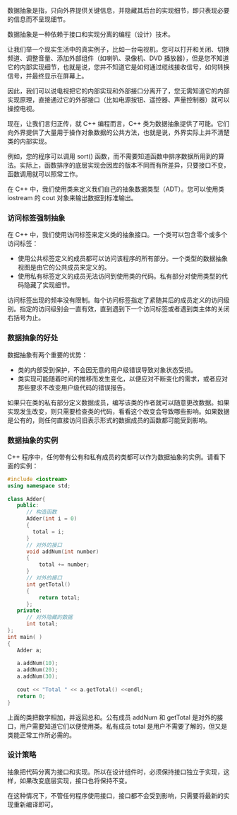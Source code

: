 

数据抽象是指，只向外界提供关键信息，并隐藏其后台的实现细节，即只表现必要的信息而不呈现细节。

数据抽象是一种依赖于接口和实现分离的编程（设计）技术。

让我们举一个现实生活中的真实例子，比如一台电视机，您可以打开和关闭、切换频道、调整音量、添加外部组件（如喇叭、录像机、DVD 播放器），但是您不知道它的内部实现细节，也就是说，您并不知道它是如何通过缆线接收信号，如何转换信号，并最终显示在屏幕上。

因此，我们可以说电视把它的内部实现和外部接口分离开了，您无需知道它的内部实现原理，直接通过它的外部接口（比如电源按钮、遥控器、声量控制器）就可以操控电视。

现在，让我们言归正传，就 C++ 编程而言，C++ 类为数据抽象提供了可能。它们向外界提供了大量用于操作对象数据的公共方法，也就是说，外界实际上并不清楚类的内部实现。

例如，您的程序可以调用 sort() 函数，而不需要知道函数中排序数据所用到的算法。实际上，函数排序的底层实现会因库的版本不同而有所差异，只要接口不变，函数调用就可以照常工作。

在 C++ 中，我们使用类来定义我们自己的抽象数据类型（ADT）。您可以使用类 iostream 的 cout 对象来输出数据到标准输出。

### 访问标签强制抽象

在 C++ 中，我们使用访问标签来定义类的抽象接口。一个类可以包含零个或多个访问标签：

- 使用公共标签定义的成员都可以访问该程序的所有部分。一个类型的数据抽象视图是由它的公共成员来定义的。
- 使用私有标签定义的成员无法访问到使用类的代码。私有部分对使用类型的代码隐藏了实现细节。

访问标签出现的频率没有限制。每个访问标签指定了紧随其后的成员定义的访问级别。指定的访问级别会一直有效，直到遇到下一个访问标签或者遇到类主体的关闭右括号为止。

### 数据抽象的好处

数据抽象有两个重要的优势：

- 类的内部受到保护，不会因无意的用户级错误导致对象状态受损。
- 类实现可能随着时间的推移而发生变化，以便应对不断变化的需求，或者应对那些要求不改变用户级代码的错误报告。

如果只在类的私有部分定义数据成员，编写该类的作者就可以随意更改数据。如果实现发生改变，则只需要检查类的代码，看看这个改变会导致哪些影响。如果数据是公有的，则任何直接访问旧表示形式的数据成员的函数都可能受到影响。

### 数据抽象的实例

C++ 程序中，任何带有公有和私有成员的类都可以作为数据抽象的实例。请看下面的实例：

```c++
#include <iostream>
using namespace std;
 
class Adder{
   public:
      // 构造函数
      Adder(int i = 0)
      {
        total = i;
      }
      // 对外的接口
      void addNum(int number)
      {
          total += number;
      }
      // 对外的接口
      int getTotal()
      {
          return total;
      };
   private:
      // 对外隐藏的数据
      int total;
};
int main( )
{
   Adder a;
   
   a.addNum(10);
   a.addNum(20);
   a.addNum(30);
 
   cout << "Total " << a.getTotal() <<endl;
   return 0;
}
```

上面的类把数字相加，并返回总和。公有成员 addNum 和 getTotal 是对外的接口，用户需要知道它们以便使用类。私有成员 total 是用户不需要了解的，但又是类能正常工作所必需的。


### 设计策略

抽象把代码分离为接口和实现。所以在设计组件时，必须保持接口独立于实现，这样，如果改变底层实现，接口也将保持不变。

在这种情况下，不管任何程序使用接口，接口都不会受到影响，只需要将最新的实现重新编译即可。

